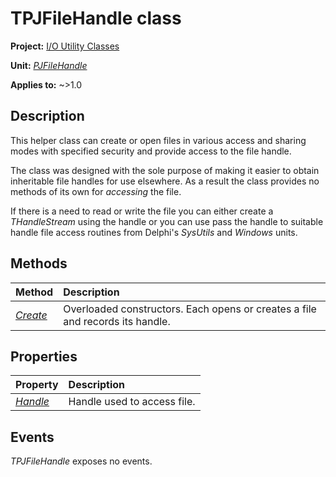 # TPJFileHandle class

**Project:** [I/O Utility Classes](../API.md)

**Unit:** [_PJFileHandle_](./PJFileHandle.md)

**Applies to:** ~>1.0

## Description

This helper class can create or open files in various access and sharing modes with specified security and provide access to the file handle.

The class was designed with the sole purpose of making it easier to obtain inheritable file handles for use elsewhere. As a result the class provides no methods of its own for _accessing_ the file.

If there is a need to read or write the file you can either create a _THandleStream_ using the handle or you can use pass the handle to suitable handle file access routines from Delphi's _SysUtils_ and _Windows_ units.

## Methods

| Method | Description |
|:-------|:------------|
| [_Create_](./TPJFileHandle-Create.md) | Overloaded constructors. Each opens or creates a file and records its handle. |

## Properties

| Property | Description |
|:---------|:------------|
| [_Handle_](./TPJFileHandle-Handle.md) | Handle used to access file. |

## Events

_TPJFileHandle_ exposes no events.
